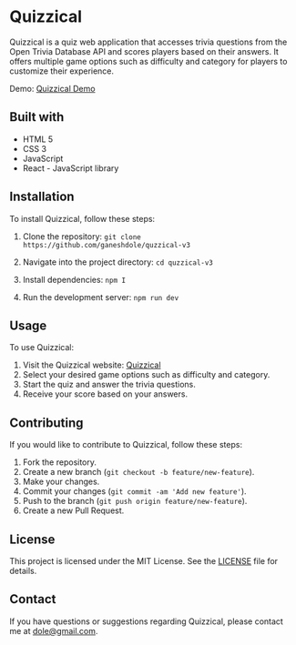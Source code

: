 # Quizzical

Quizzical is a quiz web application that accesses trivia questions from the Open Trivia Database API and scores players based on their answers. It offers multiple game options such as difficulty and category for players to customize their experience.

Demo: [Quizzical Demo](https://quzzical.ganeshdole.me/)

## Built with
- HTML 5
- CSS 3
- JavaScript
- React - JavaScript library

## Installation

To install Quizzical, follow these steps:

1. Clone the repository:
`git clone https://github.com/ganeshdole/quzzical-v3`


2. Navigate into the project directory:
`cd quzzical-v3`


3. Install dependencies:
`npm I`


4. Run the development server:
`npm run dev`


## Usage

To use Quizzical:

1. Visit the Quizzical website: [Quizzical](https://quzzical.ganeshdole.me/)
2. Select your desired game options such as difficulty and category.
3. Start the quiz and answer the trivia questions.
4. Receive your score based on your answers.

## Contributing

If you would like to contribute to Quizzical, follow these steps:

1. Fork the repository.
2. Create a new branch (`git checkout -b feature/new-feature`).
3. Make your changes.
4. Commit your changes (`git commit -am 'Add new feature'`).
5. Push to the branch (`git push origin feature/new-feature`).
6. Create a new Pull Request.

## License

This project is licensed under the MIT License. See the [LICENSE](LICENSE) file for details.

## Contact

If you have questions or suggestions regarding Quizzical, please contact me at [dole@gmail.com](mailto:dole@gmail.com).
